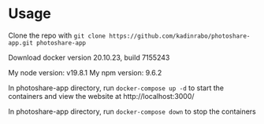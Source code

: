 # Usage

Clone the repo with `git clone https://github.com/kadinrabo/photoshare-app.git photoshare-app`

Download docker version 20.10.23, build 7155243

My node version: v19.8.1
My npm version: 9.6.2

In photoshare-app directory, run `docker-compose up -d` to start the containers and view the website at http://localhost:3000/

In photoshare-app directory, run `docker-compose down` to stop the containers